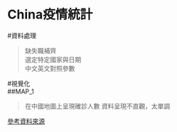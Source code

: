 China疫情統計
==========================
#資料處理<br>
>缺失職補齊<br>
>選定特定國家與日期<br>
>中文英文對照參數<br>

#視覺化<br>
##MAP_1
>在中國地圖上呈現確診人數
  資料呈現不直觀，太單調
>

[參考資料來源](https://kknews.cc/zh-tw/code/44vlokq.html"哈囉")
